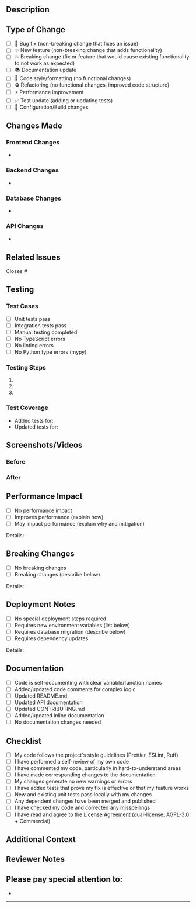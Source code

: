 ## Description

<!-- Provide a clear and concise description of what this PR does -->

## Type of Change

<!-- Check all that apply -->

- [ ] 🐛 Bug fix (non-breaking change that fixes an issue)
- [ ] ✨ New feature (non-breaking change that adds functionality)
- [ ] 💥 Breaking change (fix or feature that would cause existing functionality to not work as expected)
- [ ] 📚 Documentation update
- [ ] 🎨 Code style/formatting (no functional changes)
- [ ] ♻️ Refactoring (no functional changes, improved code structure)
- [ ] ⚡ Performance improvement
- [ ] ✅ Test update (adding or updating tests)
- [ ] 🔧 Configuration/Build changes

## Changes Made

<!-- Describe the specific changes in detail -->

### Frontend Changes
<!-- If applicable, describe frontend changes -->
-

### Backend Changes
<!-- If applicable, describe backend changes -->
-

### Database Changes
<!-- If applicable, describe schema or migration changes -->
-

### API Changes
<!-- If applicable, describe API endpoint changes -->
-

## Related Issues

<!-- Link related issues using keywords: Closes #123, Fixes #456, Relates to #789 -->

Closes #

## Testing

<!-- Describe the testing you performed -->

### Test Cases
- [ ] Unit tests pass
- [ ] Integration tests pass
- [ ] Manual testing completed
- [ ] No TypeScript errors
- [ ] No linting errors
- [ ] No Python type errors (mypy)

### Testing Steps

<!-- Describe how to test your changes -->

1.
2.
3.

### Test Coverage

<!-- If applicable, mention test coverage changes -->

- Added tests for:
- Updated tests for:

## Screenshots/Videos

<!-- If applicable, add screenshots or videos to demonstrate the changes -->

### Before
<!-- Screenshot/video of behavior before changes -->

### After
<!-- Screenshot/video of behavior after changes -->

## Performance Impact

<!-- Describe any performance implications of your changes -->

- [ ] No performance impact
- [ ] Improves performance (explain how)
- [ ] May impact performance (explain why and mitigation)

Details:

## Breaking Changes

<!-- If this PR includes breaking changes, describe them and the migration path -->

- [ ] No breaking changes
- [ ] Breaking changes (describe below)

Details:

## Deployment Notes

<!-- Any special deployment steps or environment variable changes -->

- [ ] No special deployment steps required
- [ ] Requires new environment variables (list below)
- [ ] Requires database migration (describe below)
- [ ] Requires dependency updates

Details:

## Documentation

<!-- Check all that apply -->

- [ ] Code is self-documenting with clear variable/function names
- [ ] Added/updated code comments for complex logic
- [ ] Updated README.md
- [ ] Updated API documentation
- [ ] Updated CONTRIBUTING.md
- [ ] Added/updated inline documentation
- [ ] No documentation changes needed

## Checklist

<!-- Ensure all items are checked before requesting review -->

- [ ] My code follows the project's style guidelines (Prettier, ESLint, Ruff)
- [ ] I have performed a self-review of my own code
- [ ] I have commented my code, particularly in hard-to-understand areas
- [ ] I have made corresponding changes to the documentation
- [ ] My changes generate no new warnings or errors
- [ ] I have added tests that prove my fix is effective or that my feature works
- [ ] New and existing unit tests pass locally with my changes
- [ ] Any dependent changes have been merged and published
- [ ] I have checked my code and corrected any misspellings
- [ ] I have read and agree to the [License Agreement](../CONTRIBUTING.md#license-agreement) (dual-license: AGPL-3.0 + Commercial)

## Additional Context

<!-- Add any other context about the PR here -->

## Reviewer Notes

<!-- Any specific areas you'd like reviewers to focus on -->

Please pay special attention to:
-
-

---

<!--
Thank you for contributing to HumanCompiler! 🎉
Your contribution will be dual-licensed under AGPL-3.0 and our Commercial License.
See CONTRIBUTING.md for details.
-->
